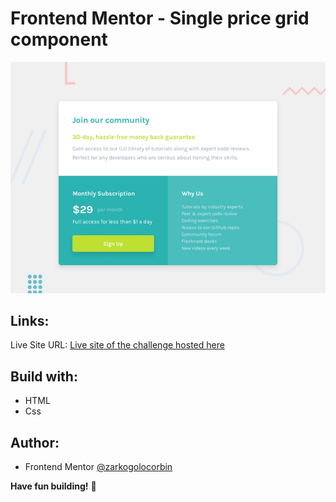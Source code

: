 # Frontend Mentor - Single price grid component

![Design preview for the Single price grid component coding challenge](./design/desktop-preview.jpg)

## Links:

   Live Site URL: [Live site of the challenge hosted here](https://single-price-grid-frontend.netlify.app/)

## Build with:
- HTML
- Css

## Author:

- Frontend Mentor  [@zarkogolocorbin](https://www.frontendmentor.io/profile/zarkogolocorbin)


**Have fun building!** 🚀
